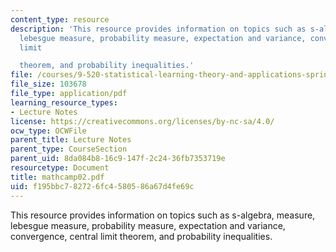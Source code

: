 ```yaml
---
content_type: resource
description: 'This resource provides information on topics such as s-algebra, measure,
  lebesgue measure, probability measure, expectation and variance, convergence, central
  limit

  theorem, and probability inequalities.'
file: /courses/9-520-statistical-learning-theory-and-applications-spring-2006/f195bbc782726fc4580586a67d4fe69c_mathcamp02.pdf
file_size: 103678
file_type: application/pdf
learning_resource_types:
- Lecture Notes
license: https://creativecommons.org/licenses/by-nc-sa/4.0/
ocw_type: OCWFile
parent_title: Lecture Notes
parent_type: CourseSection
parent_uid: 8da084b8-16c9-147f-2c24-36fb7353719e
resourcetype: Document
title: mathcamp02.pdf
uid: f195bbc7-8272-6fc4-5805-86a67d4fe69c
---
```

This resource provides information on topics such as s-algebra, measure, lebesgue measure, probability measure, expectation and variance, convergence, central limit
theorem, and probability inequalities.